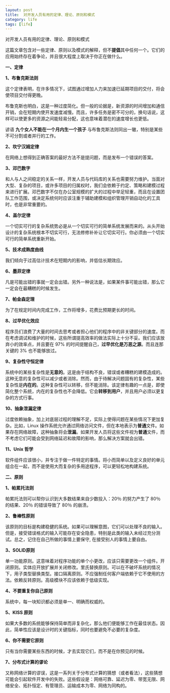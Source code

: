 ```yaml
---
layout: post
title:  对开发人员有用的定律、理论、原则和模式
category: life
tags: [life]
---
```



对开发人员有用的定律、理论、原则和模式

这篇文章包含对一些定律、原则以及模式的解释，但不**提倡**其中任何一个。它们的应用始终存在着争论，并且很大程度上取决于你正在做什么。

**一、定律**

**1、布鲁克斯法则**

这个定律表明，在许多情况下，试图通过增加人力来加速已延期项目的交付，将会使项目交付得更晚。

布鲁克斯也明白，这是一种过度简化。但一般的论据是，新资源的时间增加和通信开销，会在短期内使开发速度减慢。而且，许多任务是密不可分的，换句话说，这样可以使更多的资源之间能轻易分配，这也意味着潜在的速度增长也更低。

谚语 **九个女人不能在一个月内生一个孩子** 与布鲁克斯法则同出一辙，特别是某些不可分割或者并行的工作。

**2、坎宁汉姆定律**

在网络上想得到正确答案的最好方法不是提问题，而是发布一个错误的答案。

**3、邓巴数字**

和人与人之间稳定的关系一样，开发人员与代码库的关系也需要努力维护。当面对大型、复杂的项目，或许多项目的归属权时，我们会依赖于约定、策略和建模过程来进行扩展。邓巴数字不仅在办公室规模的扩大的过程中举足轻重，而且在设置团队工作范围，或决定系统何时应该注重于辅助建模和组织管理开销自动化的工具时，也是非常重要的。

**4、盖尔定律**

一个切实可行的复杂系统势必是从一个切实可行的简单系统发展而来的。从头开始设计的复杂系统根本不切实可行，无法修修补补让它切实可行。你必须由一个切实可行的简单系统重新开始。

**5、技术成熟度曲线**

我们倾向于过高估计技术在短期内的影响，并低估长期效应。

**6、墨菲定律**

凡是可能出错的事就一定会出错。另外一种说法是，如果某件事可能出错，那么它一定会在最糟糕的时候发生。

**7、帕金森定理**

为了在规定时间内完成工作，工作将增多，花费比预期更长的时间。

**8、过早优化效应**

程序员们浪费了大量的时间去思考或者担心他们的程序中的非关键部分的速度。而在考虑调试和维护的时候，这些所谓提高效率的做法实际上十分不妥。我们应该放弃小的效率点，并且要在 97% 的时间提醒自己，**过早优化是万恶之源**。而且连那关键的 3% 也不能够放过。

**9、复杂性守恒定律**

系统中的某些复杂性是**无意的**。这是由于结构不良，错误或者糟糕的建模造成的。这种无意的复杂性可以减少或者消除。然而，由于待解决问题固有的复杂性，某些复杂性是**内在的**。这种复杂性可以转移，但不能消除。该定律有趣的一点是，即使简化整个系统，内在的复杂性也不会降低。它会**转移到用户**，并且用户必须以更复杂的方式行事。

**10、抽象泄漏定律**

过度依赖抽象，加上对底层过程的理解不足，实际上使得问题在某些情况下更加复杂。比如，Linux 操作系统允许通过网络访问文件，但在本地表示为**普通**文件。如果存在网络故障，这种抽象将会**泄漏**。如果开发人员将这些文件视为**普通**文件，而不考虑它们可能会受到网络延迟和故障的影响，那么解决方案就会出错。

**11、Unix 哲学**

软件组件应该很小，并专注于做一件特定的事情。将小而简单以及定义良好的单元组合在一起，而不是使用大而复杂的多用途程序，可以更轻松地构建系统。

**二、原则**

**1、帕累托法则**

帕累托法则可以帮你认识到大多数结果来自少数投入：20％ 的努力产生了 80％ 的结果、20％ 的错误导致了 80％ 的崩溃。

**2、鲁棒性原则**

该原则的目标是构建稳健的系统。如果可以理解意图，它们可以处理不良的输入。但是，接受错误格式的输入可能存在安全隐患，特别是此类的输入未经过充分测试。总之，记住在自己所做的事情上要保守, 在接受别人的事情上要自由。

**3、SOLID原则**

单一功能原则。这意味着对程序功能的单个小更改，应该只需要更改一个组件。开闭原则。实体应开放扩展并关闭修改。里氏替换原则。可以在不破坏系统的情况下，用子类型替换类型。接口隔离原则。不应强制任何客户端依赖于它不使用的方法。依赖反转原则。高级模块不应该依赖于低级实现。

**4、不要重复你自己原则**

系统中，每一块知识都必须是单一、明确而权威的。

**5、KISS 原则**

如果大多数的系统能够保持简单而非复杂化，那么他们便能够工作在最佳状态。因此，简单性应该是设计时的关键指标，同时也要避免不必要的复杂度。

**6、你不需要它原则**

只有当你需要某些东西的时候，才去实现它们，而不是在你预见的时候。

**7、分布式计算的谬论**

又称网络计算的谬误，这是一系列关于分布式计算的猜想（或者看法），这些猜想可能会引起软件开发中的失败。这些假设是：网络可靠、延迟为零、带宽无限、网络安全、拓扑恒定、有管理员、运输成本为零、网络为同构的。

